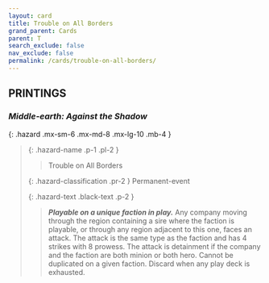 ```yaml
---
layout: card
title: Trouble on All Borders
grand_parent: Cards
parent: T
search_exclude: false
nav_exclude: false
permalink: /cards/trouble-on-all-borders/
---
```


## PRINTINGS


### _Middle-earth: Against the Shadow_

{: .hazard .mx-sm-6 .mx-md-8 .mx-lg-10 .mb-4 }
> {: .hazard-name .p-1 .pl-2 }
> > <div class="hazard-mp"></div>
> > <div class="card-name">Trouble on All Borders</div>
>
> {: .hazard-classification .pr-2 }
> Permanent-event
>
> {: .hazard-text .black-text .p-2 }
> > ***Playable on a unique faction in play.*** Any company moving through the region containing a sire where the faction is playable, or through any region adjacent to this one, faces an attack. The attack is the same type as the faction and has 4 strikes with 8 prowess. The attack is detainment if the company and the faction are both minion or both hero. Cannot be duplicated on a given faction. Discard when any play deck is exhausted. 
>

